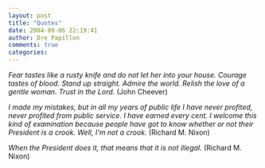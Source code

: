 ```yaml
---
layout: post
title: "Quotes"
date: 2004-09-06 22:19:41
author: Dre Papillon
comments: true
categories: 
---
```



*Fear tastes like a rusty knife and do not let her into your house. Courage tastes of blood. Stand up straight. Admire the world. Relish the love of a gentle woman. Trust in the Lord.*  (John Cheever)

*I made my mistakes, but in all my years of public life I have never profited, never profited from public service. I have earned every cent.  I welcome this kind of examination because people have got to know whether or not their President is a crook. Well, I'm not a crook.*  (Richard M. Nixon)

*When the President does it, that means that it is not illegal.*  (Richard M. Nixon)